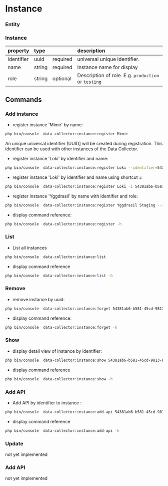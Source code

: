 Instance
========

### Entity

### Instance
| property   | type   |          | description                  |
|:-----------|:-------|:---------|:-----------------------------|
| identifier | uuid   | required | universal unique identifier. |
| name       | string | required | Instance name for display    |
| role       | string | optional | Description of role. E.g. `production` or `testing`|


## Commands

### Add instance 

* register instance 'Mimir' by name:
```bash
php bin/console  data-collector:instance:register Mimir
```
An unique universal identifier (UUID] will be created during registration. 
This identifier can be used with other instances of the Data Collector.

* register instance 'Loki' by identifier and name:
```bash
php bin/console  data-collector:instance:register Loki --identifier=54381ab6-b581-45cd-9813-82e0da5fe5e5
```

* register instance 'Loki' by identifier and name using shortcut `i`:
```bash
php bin/console  data-collector:instance:register Loki -i 54381ab6-b581-45cd-9813-82e0da5fe5e5
```
* register instance 'Yggdrasil' by name with identifier and role:
```bash
php bin/console  data-collector:instance:register Yggdrasil Staging --identifier=8b348664-b187-472f-94d2-c88330829708
```

* display command reference:
```bash
php bin/console  data-collector:instance:register -h
```

### List

* List all instances
```bash
php bin/console  data-collector:instance:list
```

* display command reference
```bash
php bin/console  data-collector:instance:list -h
```

### Remove
* remove instance by uuid:
```bash
php bin/console  data-collector:instance:forget 54381ab6-b581-45cd-9813-82e0da5fe5e5
```

* display command reference:
```bash
php bin/console  data-collector:instance:forget -h
```

### Show

* display detail view of instance by identifier:
```bash
php bin/console  data-collector:instance:show 54381ab6-b581-45cd-9813-82e0da5fe5e5
```

* display command reference
```bash
php bin/console  data-collector:instance:show -h
```

### Add API
* Add API by identifier to instance :
```bash
php bin/console  data-collector:instance:add-api 54381ab6-b581-45cd-9813-82e0da5fe5e5 e671948a-512d-4c53-9df3-5e88ee2f6904
```
* display command reference
```bash
php bin/console  data-collector:instance:add-api -h
```

### Update
not yet implemented

### Add API
not yet implemented

